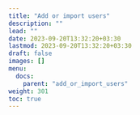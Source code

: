 ```yaml
---
title: "Add or import users"
description: ""
lead: ""
date: 2023-09-20T13:32:20+03:30
lastmod: 2023-09-20T13:32:20+03:30
draft: false
images: []
menu:
  docs:
    parent: "add_or_import_users"
weight: 301
toc: true
---
```

